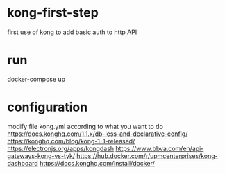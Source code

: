 # kong-first-step
first use of kong to add basic auth to http API

# run
docker-compose up

# configuration
modify file kong.yml according to what you want to do
https://docs.konghq.com/1.1.x/db-less-and-declarative-config/
https://konghq.com/blog/kong-1-1-released/
https://electronjs.org/apps/kongdash
https://www.bbva.com/en/api-gateways-kong-vs-tyk/
https://hub.docker.com/r/upmcenterprises/kong-dashboard
https://docs.konghq.com/install/docker/

